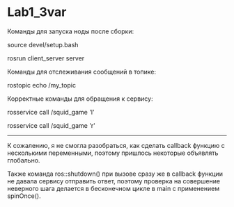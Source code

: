 # Lab1_3var

Команды для запуска ноды после сборки:

source devel/setup.bash

rosrun client_server server

Команды для отслеживания сообщений в топике:

rostopic echo /my_topic

Корректные команды для обращения к сервису:

rosservice call /squid_game 'l'

rosservice call /squid_game 'r'

---

К сожалению, я не смогла разобраться, как сделать callback функцию с несколькими переменными, поэтому пришлось некоторые объявлять глобально.

Также команда ros::shutdown() при вызове сразу же в callback функции не давала сервису отправить ответ, поэтому проверка на совершение неверного шага делается в бесконечном цикле в main с применением spinOnce(). 
